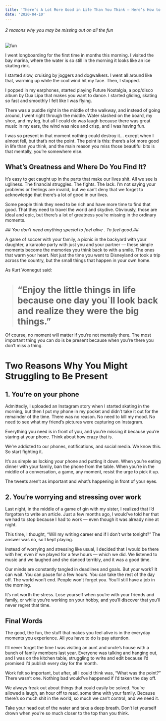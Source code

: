 ```yaml
---
title: 'There’s A Lot More Good in Life Than You Think — Here’s How to Find It'
date: '2020-04-10'
---
```

###### 2 reasons why you may be missing out on all the fun

![fun](https://miro.medium.com/max/1000/1*ivVmqSRcCuPRKlJh_9dfPA.jpeg)

I went longboarding for the first time in months this morning. I visited the bay marina, where the water is so still in the morning it looks like an ice skating rink.

I started slow, cruising by joggers and dogwalkers. I went all around like that, warming up while the cool wind hit my face. Then, I stopped.

I popped in my earphones, started playing Future Nostalgia, a pop/disco album by Dua Lipa that makes you want to dance. I started gliding, skating so fast and smoothly I felt like I was flying.

There was a puddle right in the middle of the walkway, and instead of going around, I went right through the middle. Water slashed on the board, my shoe, and my leg, but all I could do was laugh because there was great music in my ears, the wind was nice and crisp, and I was having fun.

I was so present in that moment nothing could destroy it... except when I almost fell, but that’s not the point. The point is this: there’s a lot more good in life than you think, and the main reason you miss those beautiful bits is that mentally, you’re somewhere else.

## What’s Greatness and Where Do You Find It?

It’s easy to get caught up in the parts that make our lives shit. All we see is ugliness. The financial struggles. The fights. The lack. I’m not saying your problems or feelings are invalid, but we can’t deny that we forget to acknowledge that there’s a lot of good in our lives.

Some people think they need to be rich and have more time to find that good. That they need to travel the world and skydive. Obviously, those are ideal and epic, but there’s a lot of greatness you’re missing in the ordinary moments.

_## You don’t need anything special to feel alive . To feel good.##_

A game of soccer with your family, a picnic in the backyard with your daughter, a karaoke party with just you and your partner — these simple moments become the memories you think back to with a smile. The ones that warm your heart. Not just the time you went to Disneyland or took a trip across the country, but the small things that happen in your own home.

As Kurt Vonnegut said:

 > # “Enjoy the little things in life because one day you`ll look back and realize they were the big things.” 

Of course, no moment will matter if you’re not mentally there. The most important thing you can do is be present because when you’re there you don’t miss a thing.

# Two Reasons Why You Might Struggling to Be Present

## 1. You’re on your phone
Admittedly, I uploaded an Instagram story when I started skating in the morning, but then I put my phone in my pocket and didn’t take it out for the remainder of the time. There was no reason. No need to kill my mood. No need to see what my friend’s pictures were capturing on Instagram.

Everything you need is in front of you, and you’re missing it because you’re staring at your phone. Think about how crazy that is.

We’re addicted to our phones, notifications, and social media. We know this. So start fighting it.

It’s as simple as locking your phone and putting it down. When you’re eating dinner with your family, ban the phone from the table. When you’re in the middle of a conversation, a game, any moment, resist the urge to pick it up.

The tweets aren’t as important and what’s happening in front of your eyes.


## 2. You’re worrying and stressing over work

Last night, in the middle of a game of gin with my sister, I realized that I’d forgotten to write an article. Just a few months ago, I would’ve told her that we had to stop because I had to work — even though it was already nine at night.

This time, I thought, “Will my writing career end if I don’t write tonight?” The answer was no, so I kept playing.

Instead of worrying and stressing like usual, I decided that I would be there with her, even if we played for a few hours — which we did. We listened to music and we laughed and she danced terribly, and it was a good time.

Our minds are constantly tangled in deadlines and goals. But your work? It can wait. You can pause for a few hours. You can take the rest of the day off. The world won’t end. People won’t forget you. You’ll still have a job in the morning.

It’s not worth the stress. Lose yourself when you’re with your friends and family, or while you’re working on your hobby, and you’ll discover that you’ll never regret that time.

## Final Words

The good, the fun, the stuff that makes you feel alive is in the everyday moments you experience. All you have to do is pay attention.

I’ll never forget the time I was visiting an aunt and uncle’s house with a bunch of family members last year. Everyone was talking and hanging out, and I was on the kitchen table, struggling to write and edit because I’d promised I’d publish every day for the month.

Work felt so important, but after, all I could think was, “What was the point?” There wasn’t one. Nothing bad would’ve happened if I’d taken the day off.

We always freak out about things that could easily be solved. You’re allowed a laugh, an hour off to read, some time with your family. Because there’s so much shit in the world, so much we can’t control, and we need it.

Take your head out of the water and take a deep breath. Don’t let yourself drown when you’re so much closer to the top than you think.




